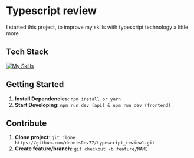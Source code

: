 # Typescript review

I started this project, to improve my skills with typescript technology a little more

## Tech Stack

<!--- # "Verify icons availability here https://github.com/tandpfun/skill-icons" -->

[![My Skills](https://skillicons.dev/icons?i=ts,vite,react,tailwind)](https://skillicons.dev)

## Getting Started

1. **Install Dependencies**: `npm install or yarn`
2. **Start Developing**: `npm run dev (api) & npm run dev (frontend)`

## Contribute

1. **Clone project**: `git clone https://github.com/dennisDev77/typescript_review1.git`
2. **Create feature/branch**: `git checkout -b feature/NAME`
